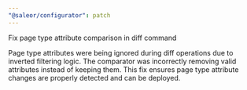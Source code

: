 ```yaml
---
"@saleor/configurator": patch
---
```


Fix page type attribute comparison in diff command

Page type attributes were being ignored during diff operations due to inverted filtering logic. The comparator was incorrectly removing valid attributes instead of keeping them. This fix ensures page type attribute changes are properly detected and can be deployed.
